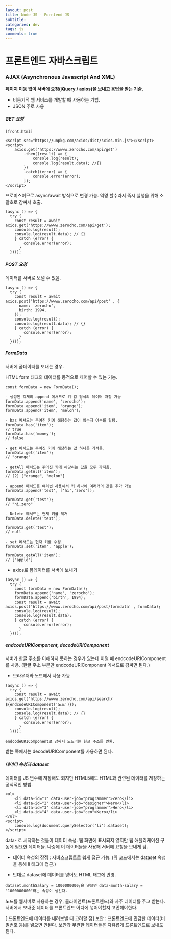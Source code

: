 ```yaml
---  
layout: post
title: Node JS - Forntend JS
subtitle:
categories: dev
tags: js
comments: true  
--- 
```


# 프론트엔드 자바스크립트

### AJAX (Asynchronous Javascript And XML)
**페이지 이동 없이 서버에 요청(jQuery / axios)을 보내고 응답을 받는 기술.**

- 비동기적 웹 서비스를 개발할 떄 사용하는 기법.
- JSON 주로 사용

##### GET 요청
~~~
[front.html]

<script src="https://unpkg.com/axios/dist/sxios.min.js"></script>
<script>
    axios.get('https://wwww.zerocho.com/api/get')
        .then((result) => {
            console.log(result);
            console.log(result.data); //{}
        })
        .catch((error) => {
            console.error(error);
        });
</script>
~~~

프로미스이므로 async/await 방식으로 변경 가능. 익명 할수라서 즉시 실행을 위해 소괄호로 감싸서 호출.

~~~
(async () => {
  try {
    const result = await axios.get('https://wwww.zerocho.com/api/get');
    console.log(result);
    console.log(result.data); // {}
    } catch (error) {
        console.error(error);
      }
  })();
~~~

##### POST 요청
데이터를 서버로 보낼 수 있음.

~~~
(async () => {
  try {
    const result = await axios.post('https://wwww.zerocho.com/api/post' , {
      name: 'zerocho',
      birth: 1994,
    });
    console.log(result);
    console.log(result.data); // {}
    } catch (error) {
        console.error(error);
      }
  })();
~~~

##### FormData
서버에 폼데이터를 보내는 경우.

HTML form 태그의 데이터를 동적으로 제어할 수 있는 기능.

~~~
const formData = new FormData();

- 생성된 객체의 append 메서드로 키-값 형식의 데이터 저장 가능
formData.append('name', 'zerocho');
formData.append('item', 'orange');
formData.append('item', 'melon');

- has 메서드는 주어진 키에 해당하는 값이 있는지 여부를 알림.
formData.has('item');
// true
formData.has('money');
// false

- get 메서드는 주어진 키에 해당하는 값 하나를 가져옴.
formData.get('item');
// "orange"

- getAll 메서드는 주어진 키에 해당하는 값을 모두 가져옴.
formData.getAll('item');
// (2) ["orange", "melon"]

- append 메서드를 여러번 사용해서 키 하나에 여러개의 값을 추가 가능
formData.append('test', ['hi','zero']);

formData.get('test');
// "hi,zero"

- Delete 메서드는 현재 키를 제거
formData.delete('test');

formData.get('test');
// null

- set 메서드는 현재 키를 수정.
formData.set('item', 'apple');

formData.getAll('item');
// ["apple"]

~~~

- axios로 폼데이터를 서버에 보내기

~~~
(async () => {
  try {
    const formData = new FormData();
    formData.append('name', 'zerocho');
    formData.append('birth', 1994);
    const result = await axios.post('https://wwww.zerocho.com/api/post/formdata' , formData);
    console.log(result);
    console.log(result.data);
    } catch (error) {
        console.error(error);
      }
  })();
~~~

##### endcodeURIComponent, decodeURIComponent
서버가 한글 주소를 이해하지 못하는 경우가 있는데 이럴 때  endcodeURIComponent를 사용. (한글 주소 부분만 endcodeURIComponent 메서드로 감싸면 된다.)

- 브라우저와 노드에서 사용 가능
~~~
(async () => {
  try {
    const result = await axios.get('https://wwww.zerocho.com/api/search/ ${endcodeURIComponent('노드')});
    console.log(result);
    console.log(result.data); // {}
    } catch (error) {
        console.error(error);
      }
  })();

endcodeURIComponent로 감싸서 노드라는 한글 주소를 변환.
~~~

받는 쪽에서는 decodeURIComponent를 사용하면 된다.


##### 데이터 속성과 dataset
데이터를 JS 변수에 저장해도 되지만 HTML5에도 HTML과 관련된 데이터를 저장하는 공식적인 방법.

~~~
<ul>
    <li data-id="1" data-user-job="programmer">Zero</li>
    <li data-id="2" data-user-job="designer">Nero</li>
    <li data-id="3" data-user-job="programmer">Hero</li>
    <li data-id="4" data-user-job="ceo">Kero</li>
</ul>
<script>    
    console.log(document.querySelector('li').dataset);
</script>
~~~

data- 로 시작하는 것들이 데이터 속성. 웹 화면에 표시되지 않지만 웹 애플리케이션 구동에 필요한 데이터들. 나중에 이 데이터들을 사용해 서버에 요청을 보내게 됨.

- 데이터 속성의 장점 : 자바스크립트로 쉽게 접근 가능. (위 코드에서는 dataset 속성을 통해 li 태그에 접근.)

- 반대로 dataset에 데이터를 넣어도 HTML 태그에 반영.

~~~
dataset.monthSalary = 1000000000;을 넣으면 data-month-salary = "1000000000"라는 속성이 생긴다.
~~~

노드를 웹서버로 사용하는 경우, 클라이언트(프론트엔드)와 자주 데이터를 주고 받는다. 서버에서 보내준 데이터를 프론트엔드 어디에 넣어야할지 고민해야한다.

[ 프론트엔드에 데이터를 내려보낼 때 고려할 점]
보안 : 프론트엔드에 민감한 데이터(비밀번호 등)를 넣으면 안된다.
보안과 무관한 데이터들은 자유롭게 프론트엔드로 보내도 된다.
